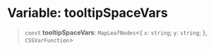 # Variable: tooltipSpaceVars

> `const` **tooltipSpaceVars**: `MapLeafNodes`\<\{ `x`: `string`; `y`: `string`; \}, `CSSVarFunction`\>
